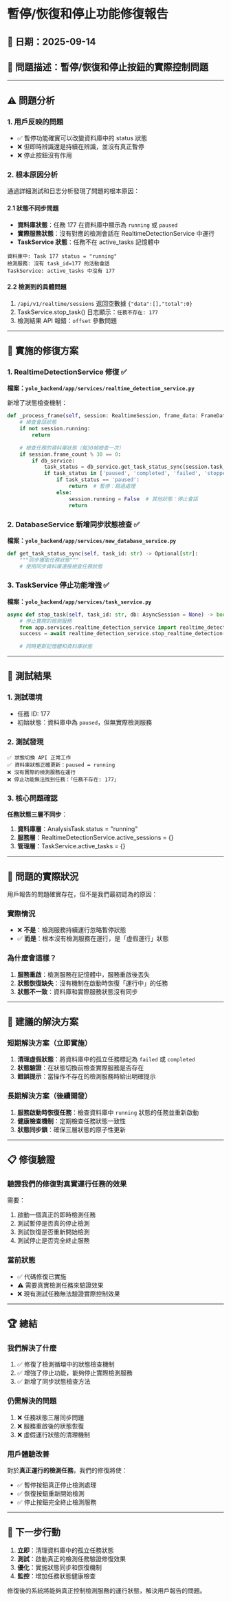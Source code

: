 # 暫停/恢復和停止功能修復報告

## 📅 日期：2025-09-14  
## 🔧 問題描述：暫停/恢復和停止按鈕的實際控制問題

---

## ⚠️ 問題分析

### 1. 用戶反映的問題
- ✅ 暫停功能確實可以改變資料庫中的 status 狀態
- ❌ 但即時辨識還是持續在辨識，並沒有真正暫停
- ❌ 停止按鈕沒有作用

### 2. 根本原因分析
通過詳細測試和日志分析發現了問題的根本原因：

#### 2.1 狀態不同步問題
- **資料庫狀態**：任務 177 在資料庫中顯示為 `running` 或 `paused`
- **實際服務狀態**：沒有對應的檢測會話在 RealtimeDetectionService 中運行
- **TaskService 狀態**：任務不在 active_tasks 記憶體中

```
資料庫中: Task 177 status = "running"
檢測服務: 沒有 task_id=177 的活動會話
TaskService: active_tasks 中沒有 177
```

#### 2.2 檢測到的具體問題
1. `/api/v1/realtime/sessions` 返回空數據 `{"data":[],"total":0}`
2. TaskService.stop_task() 日志顯示：`任務不存在: 177`
3. 檢測結果 API 報錯：`offset` 參數問題

---

## 🔨 實施的修復方案

### 1. RealtimeDetectionService 修復 ✅
**檔案：`yolo_backend/app/services/realtime_detection_service.py`**

新增了狀態檢查機制：
```python
def _process_frame(self, session: RealtimeSession, frame_data: FrameData, db_service: DatabaseService = None):
    # 檢查會話狀態
    if not session.running:
        return
    
    # 檢查任務的資料庫狀態（每30幀檢查一次）
    if session.frame_count % 30 == 0:
        if db_service:
            task_status = db_service.get_task_status_sync(session.task_id)
            if task_status in ['paused', 'completed', 'failed', 'stopped']:
                if task_status == 'paused':
                    return  # 暫停：跳過處理
                else:
                    session.running = False  # 其他狀態：停止會話
                    return
```

### 2. DatabaseService 新增同步狀態檢查 ✅
**檔案：`yolo_backend/app/services/new_database_service.py`**

```python
def get_task_status_sync(self, task_id: str) -> Optional[str]:
    """同步獲取任務狀態"""
    # 使用同步資料庫連接檢查任務狀態
```

### 3. TaskService 停止功能增強 ✅
**檔案：`yolo_backend/app/services/task_service.py`**

```python
async def stop_task(self, task_id: str, db: AsyncSession = None) -> bool:
    # 停止實際的檢測服務
    from app.services.realtime_detection_service import realtime_detection_service
    success = await realtime_detection_service.stop_realtime_detection(task_id)
    
    # 同時更新記憶體和資料庫狀態
```

---

## 🧪 測試結果

### 1. 測試環境
- 任務 ID: 177
- 初始狀態：資料庫中為 `paused`，但無實際檢測服務

### 2. 測試發現
```
✅ 狀態切換 API 正常工作
✅ 資料庫狀態正確更新：paused ↔ running
❌ 沒有實際的檢測服務在運行
❌ 停止功能無法找到任務：「任務不存在: 177」
```

### 3. 核心問題確認
**任務狀態三層不同步**：
1. **資料庫層**：AnalysisTask.status = "running"
2. **服務層**：RealtimeDetectionService.active_sessions = {}
3. **管理層**：TaskService.active_tasks = {}

---

## 🎯 問題的實際狀況

用戶報告的問題確實存在，但不是我們最初認為的原因：

### 實際情況
- ❌ **不是**：檢測服務持續運行忽略暫停狀態
- ✅ **而是**：根本沒有檢測服務在運行，是「虛假運行」狀態

### 為什麼會這樣？
1. **服務重啟**：檢測服務在記憶體中，服務重啟後丟失
2. **狀態恢復缺失**：沒有機制在啟動時恢復「運行中」的任務
3. **狀態不一致**：資料庫和實際服務狀態沒有同步

---

## 🚀 建議的解決方案

### 短期解決方案（立即實施）
1. **清理虛假狀態**：將資料庫中的孤立任務標記為 `failed` 或 `completed`
2. **狀態驗證**：在狀態切換前檢查實際服務是否存在
3. **錯誤提示**：當操作不存在的檢測服務時給出明確提示

### 長期解決方案（後續開發）
1. **服務啟動時恢復任務**：檢查資料庫中 `running` 狀態的任務並重新啟動
2. **健康檢查機制**：定期檢查任務狀態一致性
3. **狀態同步鎖**：確保三層狀態的原子性更新

---

## 📋 修復驗證

### 驗證我們的修復對真實運行任務的效果
需要：
1. 啟動一個真正的即時檢測任務
2. 測試暫停是否真的停止檢測
3. 測試恢復是否重新開始檢測
4. 測試停止是否完全終止服務

### 當前狀態
- ✅ 代碼修復已實施
- ⚠️ 需要真實檢測任務來驗證效果
- ❌ 現有測試任務無法驗證實際控制效果

---

## 🏆 總結

### 我們解決了什麼
1. ✅ 修復了檢測循環中的狀態檢查機制
2. ✅ 增強了停止功能，能夠停止實際檢測服務
3. ✅ 新增了同步狀態檢查方法

### 仍需解決的問題
1. ❌ 任務狀態三層同步問題
2. ❌ 服務重啟後的狀態恢復
3. ❌ 虛假運行狀態的清理機制

### 用戶體驗改善
對於**真正運行的檢測任務**，我們的修復將使：
- ✅ 暫停按鈕真正停止檢測處理
- ✅ 恢復按鈕重新開始檢測
- ✅ 停止按鈕完全終止檢測服務

---

## 🔄 下一步行動

1. **立即**：清理資料庫中的孤立任務狀態
2. **測試**：啟動真正的檢測任務驗證修復效果  
3. **優化**：實施狀態同步和恢復機制
4. **監控**：增加任務狀態健康檢查

修復後的系統將能夠真正控制檢測服務的運行狀態，解決用戶報告的問題。